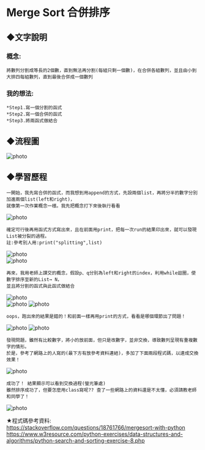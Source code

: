 # Merge Sort 合併排序

## ◆文字說明
### 概念:
    將數列分割成等長的2個數，直到無法再分割(每組只剩一個數)，在合併各組數列，並且由小到大排四每組數列，直到最後合併成一個數列
### 我的想法:            
    *Step1.寫一個分割的函式          
    *Step2.寫一個合併的函式
    *Step3.將兩函式做結合
    
## ◆流程圖
![photo](https://github.com/stopraining/LearningNote/blob/master/pic/MergeSort.jpeg)

## ◆學習歷程

    一開始，我先寫合併的函式，而我想到用append的方式，先設兩個list，再將分半的數字分別加進兩個list(left和right)，
    就像第一次作業概念一樣。我先把概念打下來後執行看看     
    
![photo](https://github.com/stopraining/LearningNote/blob/master/pic/1.jpg)             
 
    確定可行後再用函式方式寫出來，且在前面用print，把每一次run的結果印出來，就可以發現List被分裂的過程。
    註:參考別人用:print("splitting",list)           

![photo](https://github.com/stopraining/LearningNote/blob/master/pic/2.jpg)                         
![photo](https://github.com/stopraining/LearningNote/blob/master/pic/3.jpg)  

    再來，我用老師上課交的概念，假設p、q分別為left和right的index，利用while迴圈，使數字排序至新的List→ N，
    並且將分割的函式與此函式做結合
    
![photo](https://github.com/stopraining/LearningNote/blob/master/pic/7.jpg)  
![photo](https://github.com/stopraining/LearningNote/blob/master/pic/4.jpg)
![photo](https://github.com/stopraining/LearningNote/blob/master/pic/8.jpg)

    oops，跑出來的結果是錯的！和前面一樣再用print的方式，看看是哪個環節出了問題！

![photo](https://github.com/stopraining/LearningNote/blob/master/pic/9.jpg)
![photo](https://github.com/stopraining/LearningNote/blob/master/pic/10.jpg)

    發現問題，雖然有比較數字，將小的放前面，但只是改數字，並非交換，導致數列呈現有重複數字的情形。
    於是，參考了網路上的人寫的(最下方有放參考資料連結)，多加了下面兩段程式碼，以達成交換效果！
    
![photo](https://github.com/stopraining/LearningNote/blob/master/pic/11.jpg)

    成功了！ 結果顯示可以看到交換過程(螢光筆處)
    雖然排序成功了，但要怎麼用class寫呢?? 查了一些網路上的資料還是不太懂，必須請教老師和同學了！

![photo](https://github.com/stopraining/LearningNote/blob/master/pic/12.jpg)
    
    



★程式碼參考資料:                      
https://stackoverflow.com/questions/18761766/mergesort-with-python                                          
https://www.w3resource.com/python-exercises/data-structures-and-algorithms/python-search-and-sorting-exercise-8.php




